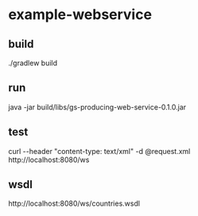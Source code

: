 # example-webservice

## build
./gradlew build

## run
java -jar build/libs/gs-producing-web-service-0.1.0.jar

## test
curl --header "content-type: text/xml" -d @request.xml http://localhost:8080/ws

## wsdl
http://localhost:8080/ws/countries.wsdl
